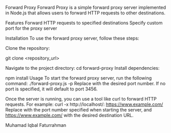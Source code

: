 Forward Proxy
Forward Proxy is a simple forward proxy server implemented in Node.js that allows users to forward HTTP requests to other destinations.

Features
Forward HTTP requests to specified destinations
Specify custom port for the proxy server

Installation
To use the forward proxy server, follow these steps:

Clone the repository:

   git clone <repository_url>

Navigate to the project directory:
cd forward-proxy
Install dependencies:

npm install
Usage
To start the forward proxy server, run the following command:
./forward-proxy.js -p <port>
Replace <port> with the desired port number. If no port is specified, it will default to port 3456.

Once the server is running, you can use a tool like curl to forward HTTP requests. For example:
curl -x http://localhost/:<port> https://www.example.com/
Replace <port> with the port number specified when starting the server, and https://www.example.com/ with the desired destination URL. 

Muhamad Iqbal Faturrahman
